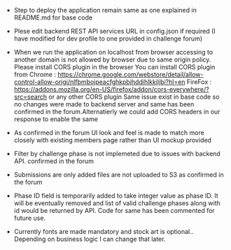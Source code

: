 - Step to deploy the application remain same as one explained in README.md for base code

- Plese edit backend REST API services URL in config.json if required (I have modified for dev
  profile to one provided in challenge forum)
  
- When we run the application on localhost from browser accessing to another domain is not allowed by browser
  due to same origin policy. Please install CORS plugin in the browser
  You can install CORS plugin from 
  Chrome : https://chrome.google.com/webstore/detail/allow-control-allow-origi/nlfbmbojpeacfghkpbjhddihlkkiljbi?hl=en
  FireFox : https://addons.mozilla.org/en-US/firefox/addon/cors-everywhere/?src=search
  or any other CORS plugin
  Same issue exist in base code so no changes were made to backend server and same has been confirmed
  in the forum.Alternatierly we could add CORS headers in our response to enable the same
  
- As confirmed in the forum UI look and feel is made to match more closely with existing members page
  rather than UI mockup provided
  
- Filter by challenge phase is not implemeted due to issues with backend API. confirmed in the forum

- Submissions are only added files are not uploaded to S3 as confirmed in the forum

- Phase ID field is temporarily added to take integer value as phase ID. It will be eventually removed
 and list of valid challenge phases along with id would be returned by API. Code for same has been commented
 for future use.
 
 - Currently fonts are made mandatory and stock art is optional.. Depending on business logic I can change 
  that later.